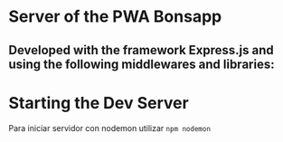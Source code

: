 # Server of the PWA Bonsapp

Developed with the framework Express.js and using the following middlewares and libraries:
-

# Starting the Dev Server

Para iniciar servidor con nodemon utilizar `npm nodemon`

